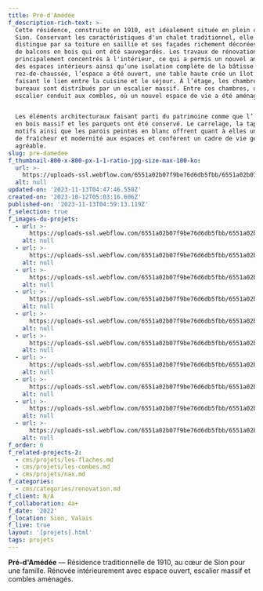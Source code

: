 ```yaml
---
title: Pré-d'Amédée
f_description-rich-text: >-
  Cette résidence, construite en 1910, est idéalement située en plein cœur de
  Sion. Conservant les caractéristiques d'un chalet traditionnel, elle se
  distingue par sa toiture en saillie et ses façades richement décorées, ornées
  de balcons en bois qui ont été sauvegardés. Les travaux de rénovation se sont
  principalement concentrés à l'intérieur, ce qui a permis un nouvel aménagement
  des espaces intérieurs ainsi qu’une isolation complète de la bâtisse. Au
  rez-de-chaussée, l’espace a été ouvert, une table haute crée un îlot central
  faisant le lien entre la cuisine et le séjour. À l’étage, les chambres et
  bureaux sont distribués par un escalier massif. Entre ces chambres, un nouvel
  escalier conduit aux combles, où un nouvel espace de vie a été aménagé.


  Les éléments architecturaux faisant parti du patrimoine comme que l’ escaliers
  en bois massif et les parquets ont été conservé. Le carrelage, la tapisserie à
  motifs ainsi que les parois peintes en blanc offrent quant à elles une touche
  de fraîcheur et modernité aux espaces et confèrent un cadre de vie générale
  agréable.
slug: pre-damedee
f_thumbnail-800-x-800-px-1-1-ratio-jpg-size-max-100-ko:
  url: >-
    https://uploads-ssl.webflow.com/6551a02b07f9be76d6db5fbb/6551a02b07f9be76d6db6041_64a7e3e1500c505242de5991_preamede-thumbnail.jpeg
  alt: null
updated-on: '2023-11-13T04:47:46.558Z'
created-on: '2023-10-12T05:03:16.606Z'
published-on: '2023-11-13T04:59:13.119Z'
f_selection: true
f_images-du-projets:
  - url: >-
      https://uploads-ssl.webflow.com/6551a02b07f9be76d6db5fbb/6551a02b07f9be76d6db60db_predamedee-06.jpg
    alt: null
  - url: >-
      https://uploads-ssl.webflow.com/6551a02b07f9be76d6db5fbb/6551a02b07f9be76d6db60dd_predamedee-05.jpg
    alt: null
  - url: >-
      https://uploads-ssl.webflow.com/6551a02b07f9be76d6db5fbb/6551a02b07f9be76d6db60da_predamedee-07.jpg
    alt: null
  - url: >-
      https://uploads-ssl.webflow.com/6551a02b07f9be76d6db5fbb/6551a02b07f9be76d6db60e1_predamedee-01.jpg
    alt: null
  - url: >-
      https://uploads-ssl.webflow.com/6551a02b07f9be76d6db5fbb/6551a02b07f9be76d6db60de_predamedee-02.jpg
    alt: null
  - url: >-
      https://uploads-ssl.webflow.com/6551a02b07f9be76d6db5fbb/6551a02b07f9be76d6db60e0_predamedee-03.jpg
    alt: null
  - url: >-
      https://uploads-ssl.webflow.com/6551a02b07f9be76d6db5fbb/6551a02b07f9be76d6db60df_predamedee-04.jpg
    alt: null
  - url: >-
      https://uploads-ssl.webflow.com/6551a02b07f9be76d6db5fbb/6551a02b07f9be76d6db60d9_predamedee-highlight-01.jpg
    alt: null
  - url: >-
      https://uploads-ssl.webflow.com/6551a02b07f9be76d6db5fbb/6551a02b07f9be76d6db610e_predamedee-thumbnail.jpg
    alt: null
  - url: >-
      https://uploads-ssl.webflow.com/6551a02b07f9be76d6db5fbb/6551a02b07f9be76d6db60dc_predamedee-highlight-02.jpg
    alt: null
f_order: 6
f_related-projects-2:
  - cms/projets/les-flaches.md
  - cms/projets/les-combes.md
  - cms/projets/nax.md
f_categories:
  - cms/categories/renovation.md
f_client: N/A
f_collaboration: 4a+
f_date: '2022'
f_location: Sion, Valais
f_live: true
layout: '[projets].html'
tags: projets
---
```


**Pré-d'Amédée** — Résidence traditionnelle de 1910, au cœur de Sion pour une famille. Rénovée intérieurement avec espace ouvert, escalier massif et combles aménagés.
